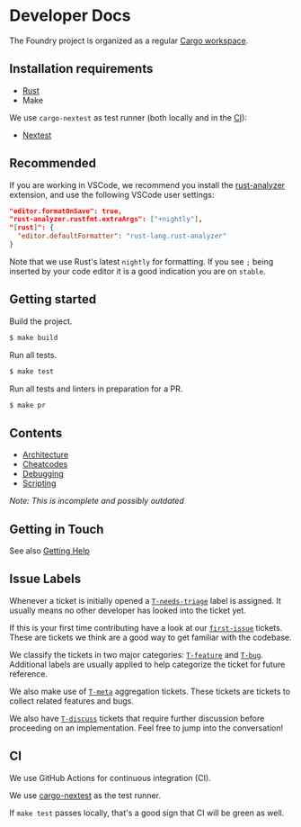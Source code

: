 # Developer Docs

The Foundry project is organized as a regular [Cargo workspace][cargo-workspace].

## Installation requirements

- [Rust](https://rustup.rs/)
- Make

We use `cargo-nextest` as test runner (both locally and in the [CI](#ci)):

- [Nextest](https://nexte.st/docs/installation/pre-built-binaries/#with-cargo-binstall)

## Recommended

If you are working in VSCode, we recommend you install the [rust-analyzer](https://rust-analyzer.github.io/) extension, and use the following VSCode user settings:

```json
"editor.formatOnSave": true,
"rust-analyzer.rustfmt.extraArgs": ["+nightly"],
"[rust]": {
  "editor.defaultFormatter": "rust-lang.rust-analyzer"
}
```

Note that we use Rust's latest `nightly` for formatting. If you see `;` being inserted by your code editor it is a good indication you are on `stable`.

## Getting started

Build the project.

```sh
$ make build
```

Run all tests.

```sh
$ make test
```

Run all tests and linters in preparation for a PR.

```sh
$ make pr
```

## Contents

- [Architecture](./architecture.md)
- [Cheatcodes](./cheatcodes.md)
- [Debugging](./debugging.md)
- [Scripting](./scripting.md)

_Note: This is incomplete and possibly outdated_

## Getting in Touch

See also [Getting Help](../../README.md#getting-help)

## Issue Labels

Whenever a ticket is initially opened a [`T-needs-triage`](https://github.com/foundry-rs/foundry/issues?q=is%3Aissue+is%3Aopen+label%3AT-needs-triage) label is assigned. It usually means no other developer has looked into the ticket yet.

If this is your first time contributing have a look at our [`first-issue`](https://github.com/foundry-rs/foundry/issues?q=is%3Aissue+is%3Aopen+label%3A%22first+issue%22) tickets. These are tickets we think are a good way to get familiar with the codebase.

We classify the tickets in two major categories: [`T-feature`](https://github.com/foundry-rs/foundry/issues?q=is%3Aissue+is%3Aopen+label%3AT-feature) and [`T-bug`](https://github.com/foundry-rs/foundry/issues?q=is%3Aissue+is%3Aopen+label%3AT-bug). Additional labels are usually applied to help categorize the ticket for future reference.

We also make use of [`T-meta`](https://github.com/foundry-rs/foundry/issues?q=is%3Aissue+is%3Aopen+label%3AT-meta) aggregation tickets. These tickets are tickets to collect related features and bugs.

We also have [`T-discuss`](https://github.com/foundry-rs/foundry/issues?q=is%3Aissue+is%3Aopen+label%3AT-to-discuss) tickets that require further discussion before proceeding on an implementation. Feel free to jump into the conversation!

## CI

We use GitHub Actions for continuous integration (CI).

We use [cargo-nextest][nextest] as the test runner.

If `make test` passes locally, that's a good sign that CI will be green as well.

[foundry-book]: https://book.getfoundry.sh
[cargo-workspace]: https://doc.rust-lang.org/book/ch14-03-cargo-workspaces.html
[nextest]: https://nexte.st/
